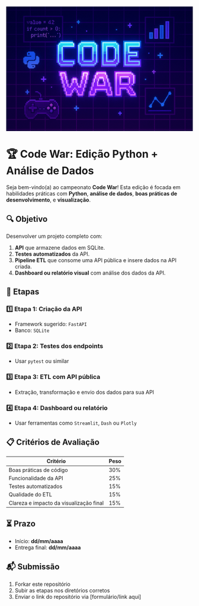 ![Code War Banner](img/banner.png)

# 🏆 Code War: Edição Python + Análise de Dados

Seja bem-vindo(a) ao campeonato **Code War**! Esta edição é focada em habilidades práticas com **Python**, **análise de dados**, **boas práticas de desenvolvimento**, e **visualização**.

## 🔍 Objetivo
Desenvolver um projeto completo com:

1. **API** que armazene dados em SQLite.
2. **Testes automatizados** da API.
3. **Pipeline ETL** que consome uma API pública e insere dados na API criada.
4. **Dashboard ou relatório visual** com análise dos dados da API.

## 🚦 Etapas
### 1️⃣ Etapa 1: Criação da API
- Framework sugerido: `FastAPI`
- Banco: `SQLite`

### 2️⃣ Etapa 2: Testes dos endpoints
- Usar `pytest` ou similar

### 3️⃣ Etapa 3: ETL com API pública
- Extração, transformação e envio dos dados para sua API

### 4️⃣ Etapa 4: Dashboard ou relatório
- Usar ferramentas como `Streamlit`, `Dash` ou `Plotly`

## 📋 Critérios de Avaliação
| Critério                      | Peso |
|------------------------------|------|
| Boas práticas de código      | 30%  |
| Funcionalidade da API        | 25%  |
| Testes automatizados         | 15%  |
| Qualidade do ETL             | 15%  |
| Clareza e impacto da visualização final | 15%  |

## ⏳ Prazo
- Início: **dd/mm/aaaa**
- Entrega final: **dd/mm/aaaa**

## 📬 Submissão
1. Forkar este repositório
2. Subir as etapas nos diretórios corretos
3. Enviar o link do repositório via [formulário/link aqui]
